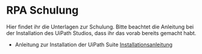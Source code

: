 # RPA Schulung

Hier findet ihr die Unterlagen zur Schulung.
Bitte beachtet die Anleitung bei der Installation des UiPath Studios, dass ihr das vorab bereits gemacht habt.

* Anleitung zur Installation der UiPath Suite [Installationsanleitung](Anleitung_UiPath.pdf)

